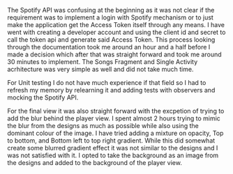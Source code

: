 The Spotify API was confusing at the beginning as it was not clear if the requirement was to implement a login with Spotify mechanism or to just make the application get the Access Token itself through any means. I have went with creating a developer account and using the client id and secret to call the token api and generate said Access Token. This process looking through the documentation took me around an hour and a half before I made a decision which after that was straight forward and took me around 30 minutes to implement. The Songs Fragment and Single Activity acrhitecture was very simple as well and did not take much time.

For Unit testing I do not have much experience if that field so I had to refresh my memory by relearning it and adding tests with observers and mocking the Spotify API.

For the final view it was also straight forward with the excpetion of trying to add the blur behind the player view. I spent almost 2 hours trying to mimic the blur from the designs as much as possible while also using the dominant colour of the image. I have tried adding a mixture on opacity, Top to bottom, and Bottom left to top right gradient. While this did somewhat create some blurred gradient effect it was not similar to the designs and I was not satisfied with it. I opted to take the background as an image from the designs and added to the background of the player view.